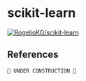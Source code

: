 # scikit-learn

[![RogelioKG/scikit-learn](https://img.shields.io/badge/Sync%20with%20HackMD-grey?logo=markdown)](https://hackmd.io/@RogelioKG/scikit-learn)

## References


```
🚧 UNDER CONSTRUCTION 🚧
```